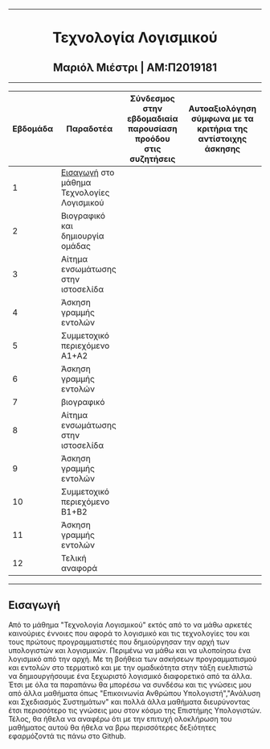  -------------------------------------------------------------------------------------------------------------------------------------

 <h1 align=center>Τεχνολογία Λογισμικού</h1>

<h2 align=center> Μαριόλ Μιέστρι | ΑΜ:Π2019181 </h2>

-------------------------------------------------------------------------------------------------------------------------------------

 
| Εβδομάδα | Παραδοτέα | Σύνδεσμος στην εβδομαδιαία παρουσίαση προόδου στις συζητήσεις| Αυτοαξιολόγηση σύμφωνα με τα κριτήρια της αντίστοιχης άσκησης |
| --- | --- | --- | --- |
| 1 | [Εισαγωγή](https://github.com/p2019181/sw/tree/p2019181/projects/2019181#%CE%B5%CE%B9%CF%83%CE%B1%CE%B3%CF%89%CE%B3%CE%AE) στο μάθημα Τεχνολογίες Λογισμικού  | | |
| 2 | Bιογραφικό και δημιουργία ομάδας | | |
| 3 | Αίτημα ενσωμάτωσης στην ιστοσελίδα | | |
| 4 | Άσκηση γραμμής εντολών | | |
| 5 | Συμμετοχικό περιεχόμενο A1+A2 | | |
| 6 | Άσκηση γραμμής εντολών | | |
| 7 | βιογραφικό | | |
| 8 | Αίτημα ενσωμάτωσης στην ιστοσελίδα | | |
| 9 | Άσκηση γραμμής εντολών | | |
| 10 | Συμμετοχικό περιεχόμενο B1+B2 | | |
| 11 | Άσκηση γραμμής εντολών | | |
| 12 | Τελική αναφορά | | |

-------------------------------------------------------------------------------------------------------------------------------------


## Εισαγωγή 

 Από το μάθημα "Τεχνολογία Λογισμικού" εκτός από το να μάθω αρκετές καινούριες έννοιες που αφορά το λογισμικό και τις τεχνολογίες του και τους πρώτους προγραμματιστές που δημιούργησαν την αρχή των υπολογιστών και λογισμικών. Περιμένω να μάθω και να υλοποίησω ένα λογισμικό από την αρχή. Με τη βοήθεια των ασκήσεων προγραμματισμού και εντολών στο τερματικό και με την ομαδικότητα στην τάξη ευελπιστώ να δημιουργήσουμε ένα ξεχωριστό λογισμικό διαφορετικό από τα άλλα. Έτσι με όλα τα παραπάνω θα μπορέσω να  συνδέσω και τις γνώσεις μου από άλλα μαθήματα όπως "Επικοινωνία Ανθρώπου Υπολογιστή","Ανάλυση και Σχεδιασμός Συστημάτων" και πολλά άλλα μαθήματα διευρύνοντας έτσι περισσότερο τις γνώσεις μου στον κόσμο της Επιστήμης Υπολογιστών. Τέλος, θα ήθελα να αναφέρω ότι με την επιτυχή ολοκλήρωση του μαθήματος αυτού θα ήθελα να βρω περισσότερες δεξιότητες εφαρμόζοντά τις πάνω στο Github.   

